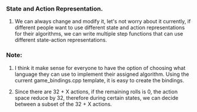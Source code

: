 ### State and Action Representation. 

1. We can always change and modify it, let's not worry about it currently, if different people want to use different state and action representations for their algorithms, we can write multiple step functions that can use different state-action representations. 

### Note: 

1. I think it make sense for everyone to have the option of choosing what language they can use to implement their assigned algorithm. Using the current game_bindings.cpp template, it is easy to create the bindings. 

2. Since there are 32 + X actions, if the remaining rolls is 0, the action space reduce by 32, therefore during certain states, we can decide between a subset of the 32 + X actions. 

